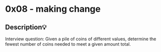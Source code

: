 # 0x08 - making change

## Description:bulb:

Interview question:
Given a pile of coins of different values, determine the fewest number of coins needed to meet a given amount total.

